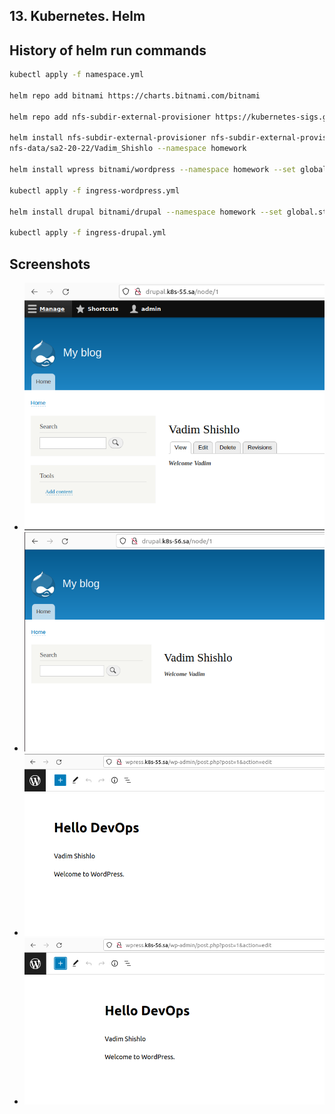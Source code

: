 ## 13. Kubernetes. Helm

## History of helm run commands
``` Bash
kubectl apply -f namespace.yml

helm repo add bitnami https://charts.bitnami.com/bitnami

helm repo add nfs-subdir-external-provisioner https://kubernetes-sigs.github.io/nfs-subdir-external-provisioner/

helm install nfs-subdir-external-provisioner nfs-subdir-external-provisioner/nfs-subdir-external-provisioner --set nfs.server=192.168.37.105 --set nfs.path=/mnt/IT-Academy/
nfs-data/sa2-20-22/Vadim_Shishlo --namespace homework

helm install wpress bitnami/wordpress --namespace homework --set global.storageClass=nfs-client,wordpressUsername=admin,wordpressPassword=admin,mariadb.auth.rootPassword=admin

kubectl apply -f ingress-wordpress.yml

helm install drupal bitnami/drupal --namespace homework --set global.storageClass=nfs-client,drupalUsername=admin,drupalPassword=admin,mariadb.auth.rootPassword=admin

kubectl apply -f ingress-drupal.yml
```
## Screenshots
* ![Image 1](dp1-55.PNG)
* ![Image 1](dp2-56.PNG)
* ![Image 1](wp1-55.PNG)
* ![Image 1](wp2-56.PNG)


